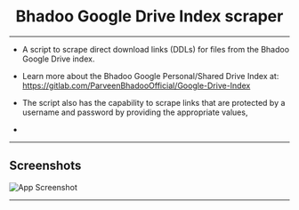 <div align="center">
<h1>Bhadoo Google Drive Index scraper</h1>
</div>

-----

- A script to scrape direct download links (DDLs) for files from the Bhadoo Google Drive index.

- Learn more about the Bhadoo Google Personal/Shared Drive Index at: https://gitlab.com/ParveenBhadooOfficial/Google-Drive-Index

- The script also has the capability to scrape links that are protected by a username and password by providing the appropriate values,
- 
----

## Screenshots

![App Screenshot](https://telegra.ph/file/02de0add6d1abacda7eca.jpg?text=example)

----
